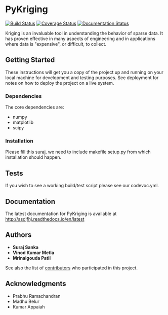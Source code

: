 # PyKriging
[![Build Status](https://travis-ci.org/mpcsdspa/learn.svg?branch=master)](https://travis-ci.org/mpcsdspa/learn) [![Coverage Status](https://coveralls.io/repos/github/mpcsdspa/learn/badge.svg?branch=master)](https://coveralls.io/github/mpcsdspa/learn?branch=master) [![Documentation Status](https://readthedocs.org/projects/asdjfhj/badge/?version=latest)](http://asdjfhj.readthedocs.io/en/latest/?badge=latest)

Kriging is an invaluable tool in understanding the behavior of sparse data. It has proven effective in many aspects of engineering and in applications where data is "expensive", or difficult, to collect.

## Getting Started

These instructions will get you a copy of the project up and running on your local machine for development and testing purposes. See deployment for notes on how to deploy the project on a live system.

### Dependencies

The core dependencies are:
- numpy
- matplotlib
- scipy

### Installation
Please fill this suraj, we need to include makefile setup.py from which installation should happen.

## Tests

If you wish to see a working build/test script please see our codevoc.yml.

## Documentation

The latest documentation for PyKriging is available at http://asdjfhj.readthedocs.io/en/latest

## Authors

* **Suraj Sanka** 
* **Vinod Kumar Metla**
* **Mrinalgouda Patil**

See also the list of [contributors](https://github.com/sankasuraj/sdesproject2/contributors) who participated in this project.

## Acknowledgments

* Prabhu Ramachandran
* Madhu Belur
* Kumar Appaiah
